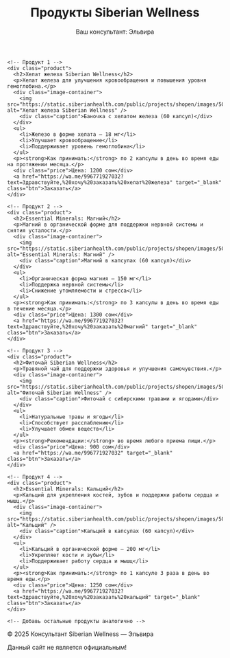 <!DOCTYPE html>
<html lang="ru">
<head>
  <meta charset="UTF-8" />
  <meta name="viewport" content="width=device-width, initial-scale=1" />
  <title>Siberian-Welness | Landing page for my business</title>
  <style>
    @media (max-width: 600px) {
  body {
    padding: 10px;
    font-size: 22px; /* увеличенный размер шрифта для телефона */
  }
  .container {
    padding: 0 10px;
  }
  .product {
    padding: 15px;
  }
  .image-container img {
    max-width: 100%;
  }
  .btn {
    width: 100%;
    padding: 16px 0;
    font-size: 20px;
  }
  ul {
    font-size: 20px;
  }
  p, .caption {
    font-size: 20px;
  }
  .price {
    font-size: 22px;
  }
}

    .btn:hover {
      background-color: #1e8449;
    }
    .price {
      font-weight: bold;
      font-size: 18px;
      margin-top: 10px;
      color: #27ae60;
    }

    /* Адаптивность для мобильных */
    @media (max-width: 600px) {
      body {
        padding: 10px;
        font-size: 18px; /* чуть больше для удобства чтения */
      }
      .container {
        padding: 0 10px;
      }
      .product {
        padding: 15px;
      }
      .image-container img {
        max-width: 100%;
      }
      .btn {
        width: 100%;
        padding: 14px 0;
        font-size: 18px;
      }
    }
  </style>
</head>
<body>

  <header>
    <h1>Продукты Siberian Wellness</h1>
    <p>Ваш консультант: Эльвира</p>
  </header>

  <div class="container">

    <!-- Продукт 1 -->
    <div class="product">
      <h2>Хелат железа Siberian Wellness</h2>
      <p>Хелат железа для улучшения кровообращения и повышения уровня гемоглобина.</p>
      <div class="image-container">
        <img src="https://static.siberianhealth.com/public/projects/shopen/images/50/_resize/501290_1e04a14d_fit_300_300.jpg" alt="Хелат железа Siberian Wellness" />
        <div class="caption">Баночка с хелатом железа (60 капсул)</div>
      </div>
      <ul>
        <li>Железо в форме хелата — 18 мг</li>
        <li>Улучшает кровообращение</li>
        <li>Поддерживает уровень гемоглобина</li>
      </ul>
      <p><strong>Как принимать:</strong> по 2 капсулы в день во время еды на протяжении месяца.</p>
      <div class="price">Цена: 1200 сом</div>
      <a href="https://wa.me/996771927032?text=Здравствуйте,%20хочу%20заказать%20хелат%20железа" target="_blank" class="btn">Заказать</a>
    </div>

    <!-- Продукт 2 -->
    <div class="product">
      <h2>Essential Minerals: Магний</h2>
      <p>Магний в органической форме для поддержки нервной системы и снятия усталости.</p>
      <div class="image-container">
        <img src="https://static.siberianhealth.com/public/projects/shopen/images/50/_resize/500629_b968dfed_fit_300_300.png" alt="Essential Minerals: Магний" />
        <div class="caption">Магний в капсулах (60 капсул)</div>
      </div>
      <ul>
        <li>Органическая форма магния — 150 мг</li>
        <li>Поддержка нервной системы</li>
        <li>Снижение утомляемости и стресса</li>
      </ul>
      <p><strong>Как принимать:</strong> по 3 капсулы в день во время еды в течение месяца.</p>
      <div class="price">Цена: 1300 сом</div>
      <a href="https://wa.me/996771927032?text=Здравствуйте,%20хочу%20заказать%20магний" target="_blank" class="btn">Заказать</a>
    </div>

    <!-- Продукт 3 -->
    <div class="product">
      <h2>Фиточай Siberian Wellness</h2>
      <p>Травяной чай для поддержки здоровья и улучшения самочувствия.</p>
      <div class="image-container">
        <img src="https://static.siberianhealth.com/public/projects/shopen/images/50/_resize/500586_sq_4f8e913a_fit_300_300.png" alt="Фиточай Siberian Wellness" />
        <div class="caption">Фиточай с сибирскими травами и ягодами</div>
      </div>
      <ul>
        <li>Натуральные травы и ягоды</li>
        <li>Способствует расслаблению</li>
        <li>Улучшает обмен веществ</li>
      </ul>
      <p><strong>Рекомендации:</strong> во время любого приема пищи.</p>
      <div class="price">Цена: 900 сом</div>
      <a href="https://wa.me/996771927032" target="_blank" class="btn">Заказать</a>
    </div>

    <!-- Продукт 4 -->
    <div class="product">
      <h2>Essential Minerals: Кальций</h2>
      <p>Кальций для укрепления костей, зубов и поддержки работы сердца и мышц.</p>
      <div class="image-container">
        <img src="https://static.siberianhealth.com/public/projects/shopen/images/50/_resize/500628_ae4723fd_fit_300_300.png" alt="Кальций" />
        <div class="caption">Кальций в капсулах (60 капсул)</div>
      </div>
      <ul>
        <li>Кальций в органической форме — 200 мг</li>
        <li>Укрепляет кости и зубы</li>
        <li>Поддерживает работу сердца и мышц</li>
      </ul>
      <p><strong>Как принимать:</strong> по 1 капсуле 3 раза в день во время еды.</p>
      <div class="price">Цена: 1250 сом</div>
      <a href="https://wa.me/996771927032?text=Здравствуйте,%20хочу%20заказать%20кальций" target="_blank" class="btn">Заказать</a>
    </div>

    <!-- Добавь остальные продукты аналогично -->

  </div>

  <footer>
    <p>© 2025 Консультант Siberian Wellness — Эльвира</p>
    <p>Данный сайт не является официальным!</p>
  </footer>

</body>
</html>
